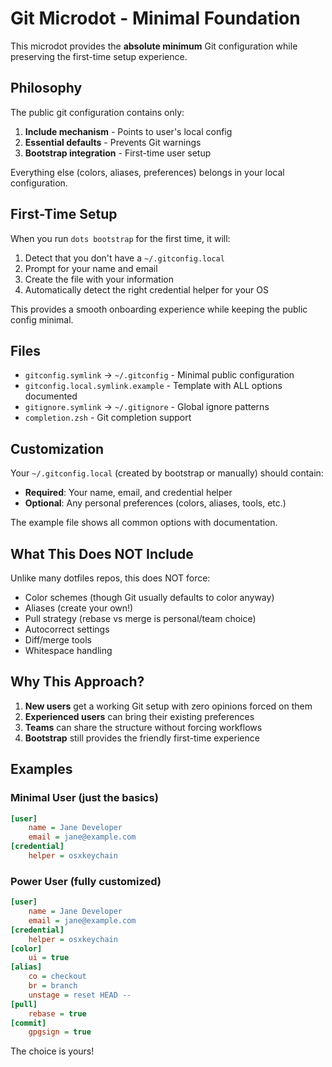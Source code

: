 # Git Microdot - Minimal Foundation

This microdot provides the **absolute minimum** Git configuration while preserving the first-time setup experience.

## Philosophy

The public git configuration contains only:
1. **Include mechanism** - Points to user's local config
2. **Essential defaults** - Prevents Git warnings
3. **Bootstrap integration** - First-time user setup

Everything else (colors, aliases, preferences) belongs in your local configuration.

## First-Time Setup

When you run `dots bootstrap` for the first time, it will:
1. Detect that you don't have a `~/.gitconfig.local`
2. Prompt for your name and email
3. Create the file with your information
4. Automatically detect the right credential helper for your OS

This provides a smooth onboarding experience while keeping the public config minimal.

## Files

- `gitconfig.symlink` → `~/.gitconfig` - Minimal public configuration
- `gitconfig.local.symlink.example` - Template with ALL options documented
- `gitignore.symlink` → `~/.gitignore` - Global ignore patterns
- `completion.zsh` - Git completion support

## Customization

Your `~/.gitconfig.local` (created by bootstrap or manually) should contain:
- **Required**: Your name, email, and credential helper
- **Optional**: Any personal preferences (colors, aliases, tools, etc.)

The example file shows all common options with documentation.

## What This Does NOT Include

Unlike many dotfiles repos, this does NOT force:
- Color schemes (though Git usually defaults to color anyway)
- Aliases (create your own!)
- Pull strategy (rebase vs merge is personal/team choice)
- Autocorrect settings
- Diff/merge tools
- Whitespace handling

## Why This Approach?

1. **New users** get a working Git setup with zero opinions forced on them
2. **Experienced users** can bring their existing preferences
3. **Teams** can share the structure without forcing workflows
4. **Bootstrap** still provides the friendly first-time experience

## Examples

### Minimal User (just the basics)
```ini
[user]
    name = Jane Developer
    email = jane@example.com
[credential]
    helper = osxkeychain
```

### Power User (fully customized)
```ini
[user]
    name = Jane Developer
    email = jane@example.com
[credential]
    helper = osxkeychain
[color]
    ui = true
[alias]
    co = checkout
    br = branch
    unstage = reset HEAD --
[pull]
    rebase = true
[commit]
    gpgsign = true
```

The choice is yours!